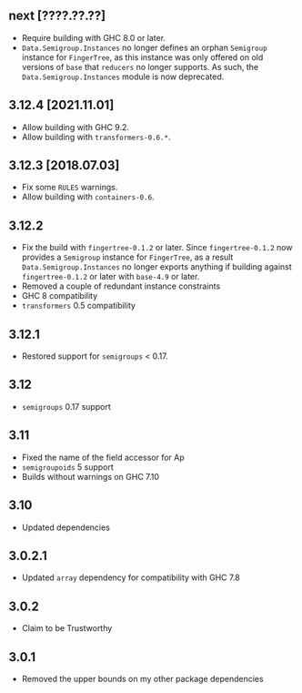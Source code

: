 next [????.??.??]
-----------------
* Require building with GHC 8.0 or later.
* `Data.Semigroup.Instances` no longer defines an orphan `Semigroup` instance
  for `FingerTree`, as this instance was only offered on old versions of `base`
  that `reducers` no longer supports. As such, the `Data.Semigroup.Instances`
  module is now deprecated.

3.12.4 [2021.11.01]
-------------------
* Allow building with GHC 9.2.
* Allow building with `transformers-0.6.*`.

3.12.3 [2018.07.03]
-------------------
* Fix some `RULES` warnings.
* Allow building with `containers-0.6`.

3.12.2
------
* Fix the build with `fingertree-0.1.2` or later. Since `fingertree-0.1.2` now
  provides a `Semigroup` instance for `FingerTree`, as a result
  `Data.Semigroup.Instances` no longer exports anything if building against
  `fingertree-0.1.2` or later with `base-4.9` or later.
* Removed a couple of redundant instance constraints
* GHC 8 compatibility
* `transformers` 0.5 compatibility

3.12.1
----
* Restored support for `semigroups` < 0.17.

3.12
----
* `semigroups` 0.17 support

3.11
----
* Fixed the name of the field accessor for Ap
* `semigroupoids` 5 support
* Builds without warnings on GHC 7.10

3.10
----
* Updated dependencies

3.0.2.1
-------
* Updated `array` dependency for compatibility with GHC 7.8

3.0.2
-----
* Claim to be Trustworthy

3.0.1
---
* Removed the upper bounds on my other package dependencies
